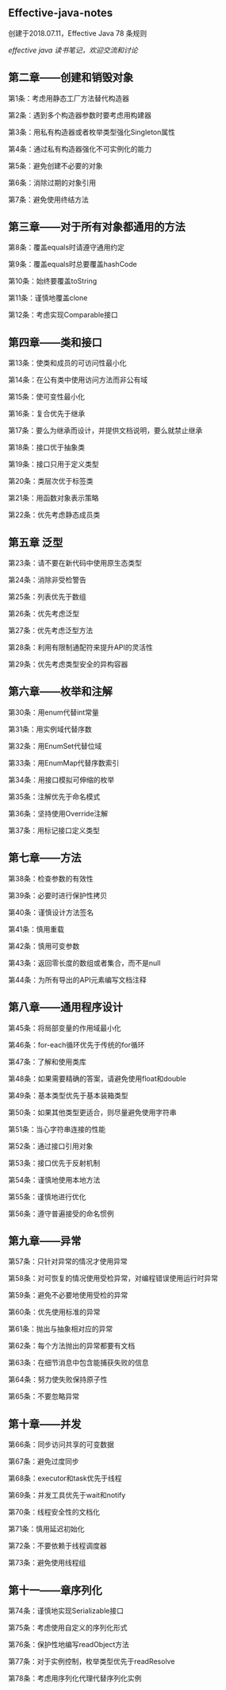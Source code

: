  Effective-java-notes
 - 
  创建于2018.07.11，Effective Java 78 条规则  
  
 *effective java 读书笔记，欢迎交流和讨论*

## 第二章——创建和销毁对象
第1条：考虑用静态工厂方法替代构造器

第2条：遇到多个构造器参数时要考虑用构建器

第3条：用私有构造器或者枚举类型强化Singleton属性

第4条：通过私有构造器强化不可实例化的能力

第5条：避免创建不必要的对象

第6条：消除过期的对象引用

第7条：避免使用终结方法

## 第三章——对于所有对象都通用的方法
第8条：覆盖equals时请遵守通用约定

第9条：覆盖equals时总要覆盖hashCode

第10条：始终要覆盖toString

第11条：谨慎地覆盖clone

第12条：考虑实现Comparable接口

## 第四章——类和接口
第13条：使类和成员的可访问性最小化

第14条：在公有类中使用访问方法而非公有域

第15条：使可变性最小化

第16条：复合优先于继承

第17条：要么为继承而设计，并提供文档说明，要么就禁止继承

第18条：接口优于抽象类

第19条：接口只用于定义类型

第20条：类层次优于标签类

第21条：用函数对象表示策略

第22条：优先考虑静态成员类

## 第五章 泛型
第23条：请不要在新代码中使用原生态类型

第24条：消除非受检警告

第25条：列表优先于数组

第26条：优先考虑泛型

第27条：优先考虑泛型方法

第28条：利用有限制通配符来提升API的灵活性

第29条：优先考虑类型安全的异构容器

## 第六章——枚举和注解
第30条：用enum代替int常量

第31条：用实例域代替序数

第32条：用EnumSet代替位域

第33条：用EnumMap代替序数索引

第34条：用接口模拟可伸缩的枚举

第35条：注解优先于命名模式

第36条：坚持使用Override注解

第37条：用标记接口定义类型

## 第七章——方法
第38条：检查参数的有效性

第39条：必要时进行保护性拷贝

第40条：谨慎设计方法签名

第41条：慎用重载

第42条：慎用可变参数

第43条：返回零长度的数组或者集合，而不是null

第44条：为所有导出的API元素编写文档注释

## 第八章——通用程序设计
第45条：将局部变量的作用域最小化

第46条：for-each循环优先于传统的for循环

第47条：了解和使用类库

第48条：如果需要精确的答案，请避免使用float和double

第49条：基本类型优先于基本装箱类型

第50条：如果其他类型更适合，则尽量避免使用字符串

第51条：当心字符串连接的性能

第52条：通过接口引用对象

第53条：接口优先于反射机制

第54条：谨慎地使用本地方法

第55条：谨慎地进行优化

第56条：遵守普遍接受的命名惯例

## 第九章——异常
第57条：只针对异常的情况才使用异常

第58条：对可恢复的情况使用受检异常，对编程错误使用运行时异常

第59条：避免不必要地使用受检的异常

第60条：优先使用标准的异常

第61条：抛出与抽象相对应的异常

第62条：每个方法抛出的异常都要有文档

第63条：在细节消息中包含能捕获失败的信息

第64条：努力使失败保持原子性

第65条：不要忽略异常

## 第十章——并发
第66条：同步访问共享的可变数据

第67条：避免过度同步

第68条：executor和task优先于线程

第69条：并发工具优先于wait和notify

第70条：线程安全性的文档化

第71条：慎用延迟初始化

第72条：不要依赖于线程调度器

第73条：避免使用线程组

## 第十一——章序列化
第74条：谨慎地实现Serializable接口

第75条：考虑使用自定义的序列化形式

第76条：保护性地编写readObject方法

第77条：对于实例控制，枚举类型优先于readResolve

第78条：考虑用序列化代理代替序列化实例
